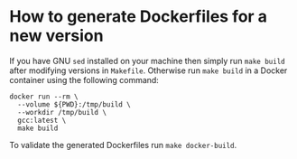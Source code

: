 # How to generate Dockerfiles for a new version

If you have GNU `sed` installed on your machine then simply run `make build` after modifying versions in `Makefile`.
Otherwise run `make build` in a Docker container using the following command: 

```console
docker run --rm \
  --volume ${PWD}:/tmp/build \
  --workdir /tmp/build \
  gcc:latest \
  make build
```

To validate the generated Dockerfiles run `make docker-build`.